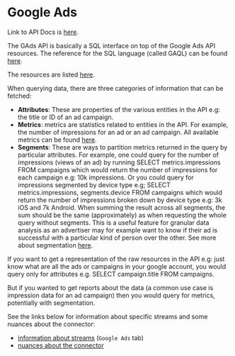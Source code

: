 # Google Ads

Link to API Docs is [here](https://developers.google.com/google-ads/api/docs/start). 

The GAds API is basically a SQL interface on top of the Google Ads API resources. The reference for the SQL language (called GAQL) can be found [here](https://developers.google.com/google-ads/api/docs/query/overview).

The resources are listed [here](https://developers.google.com/google-ads/api/reference/rpc/v8/overview).

When querying data, there are three categories of information that can be fetched: 

- **Attributes**: These are properties of the various entities in the API e.g: the title or ID of an ad campaign. 
- **Metrics**: metrics are statistics related to entities in the API. For example, the number of impressions for an ad or an ad campaign. All available metrics can be found [here](https://developers.google.com/google-ads/api/fields/v8/metrics).
- **Segments**: These are ways to partition metrics returned in the query by particular attributes. For example, one could query for the number of impressions (views of an ad) by running SELECT 
metrics.impressions FROM campaigns which would return the number of impressions for each campaign e.g: 10k impressions. Or you could query for impressions segmented by device type e.g; SELECT 
metrics.impressions, segments.device FROM campaigns which would return the number of impressions broken down by device type e.g: 3k iOS and 7k Android. When summing the result across all segments, 
the sum should be the same (approximately) as when requesting the whole query without segments. This is a useful feature for granular data analysis as an advertiser may for example want to know if 
their ad is successful with a particular kind of person over the other. See more about segmentation [here](https://developers.google.com/google-ads/api/docs/concepts/retrieving-objects).

If you want to get a representation of the raw resources in the API e.g: just know what are all the ads or campaigns in your google account, you would query only for attributes e.g. SELECT campaign.title FROM campaigns. 

But if you wanted to get reports about the data (a common use case is impression data for an ad campaign) then you would query for metrics, potentially with segmentation.

See the links below for information about specific streams and some nuances about the connector:
- [information about streams](https://docs.google.com/spreadsheets/d/1s-MAwI5d3eBlBOD8II_sZM7pw5FmZtAJsx1KJjVRFNU/edit#gid=1796337932) (`Google Ads` tab)
- [nuances about the connector](https://docs.airbyte.com/integrations/sources/google-ads)